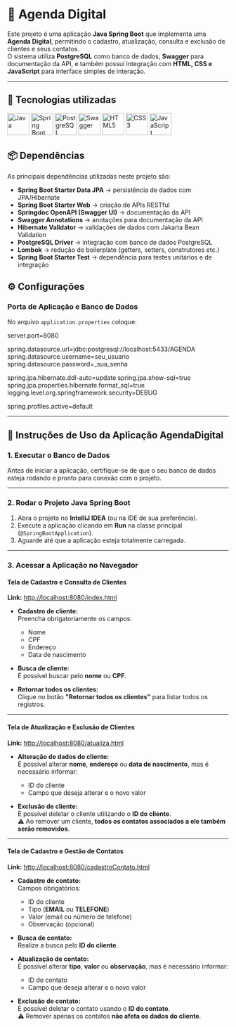 # 📒 Agenda Digital

Este projeto é uma aplicação **Java Spring Boot** que implementa uma **Agenda Digital**, permitindo o cadastro, atualização, consulta e exclusão de clientes e seus contatos.  
O sistema utiliza **PostgreSQL** como banco de dados, **Swagger** para documentação da API, e também possui integração com **HTML, CSS e JavaScript** para interface simples de interação.

---
## 🚀 Tecnologias utilizadas

<p align="left">
  <img src="https://cdn.jsdelivr.net/gh/devicons/devicon/icons/java/java-original.svg" alt="Java" width="50" height="50"/>
  <img src="https://cdn.jsdelivr.net/gh/devicons/devicon/icons/spring/spring-original.svg" alt="Spring Boot" width="50" height="50"/>
  <img src="https://cdn.jsdelivr.net/gh/devicons/devicon/icons/postgresql/postgresql-original.svg" alt="PostgreSQL" width="50" height="50"/>
  <img src="https://avatars.githubusercontent.com/u/7658037?s=200&v=4" alt="Swagger" width="50" height="50"/>
  <img src="https://cdn.jsdelivr.net/gh/devicons/devicon/icons/html5/html5-original.svg" alt="HTML5" width="50" height="50"/>
  <img src="https://cdn.jsdelivr.net/gh/devicons/devicon/icons/css3/css3-original.svg" alt="CSS3" width="50" height="50"/>
  <img src="https://cdn.jsdelivr.net/gh/devicons/devicon/icons/javascript/javascript-original.svg" alt="JavaScript" width="50" height="50"/>


## 📦 Dependências

As principais dependências utilizadas neste projeto são:

- **Spring Boot Starter Data JPA** → persistência de dados com JPA/Hibernate
- **Spring Boot Starter Web** → criação de APIs RESTful
- **Springdoc OpenAPI (Swagger UI)** → documentação da API
- **Swagger Annotations** → anotações para documentação da API
- **Hibernate Validator** → validações de dados com Jakarta Bean Validation
- **PostgreSQL Driver** → integração com banco de dados PostgreSQL
- **Lombok** → redução de boilerplate (getters, setters, construtores etc.)
- **Spring Boot Starter Test** → dependência para testes unitários e de integração


## ⚙️ Configurações 

### Porta de Aplicação e Banco de Dados

No arquivo `application.properties` coloque:

server.port=8080

spring.datasource.url=jdbc:postgresql://localhost:5433/AGENDA
spring.datasource.username=seu_usuario
spring.datasource.password=_sua_senha


spring.jpa.hibernate.ddl-auto=update
spring.jpa.show-sql=true
spring.jpa.properties.hibernate.format_sql=true
logging.level.org.springframework.security=DEBUG

spring.profiles.active=default

---

## 📝 Instruções de Uso da Aplicação AgendaDigital

### 1. Executar o Banco de Dados
Antes de iniciar a aplicação, certifique-se de que o seu banco de dados esteja rodando e pronto para conexão com o projeto.

---

### 2. Rodar o Projeto Java Spring Boot
1. Abra o projeto no **IntelliJ IDEA** (ou na IDE de sua preferência).
2. Execute a aplicação clicando em **Run** na classe principal (`@SpringBootApplication`).
3. Aguarde até que a aplicação esteja totalmente carregada.

---

### 3. Acessar a Aplicação no Navegador

#### Tela de Cadastro e Consulta de Clientes
**Link:** [http://localhost:8080/index.html](http://localhost:8080/index.html)

- **Cadastro de cliente:**  
  Preencha obrigatoriamente os campos:
  - Nome
  - CPF
  - Endereço
  - Data de nascimento

- **Busca de cliente:**  
  É possível buscar pelo **nome** ou **CPF**.

- **Retornar todos os clientes:**  
  Clique no botão **"Retornar todos os clientes"** para listar todos os registros.

---

#### Tela de Atualização e Exclusão de Clientes
**Link:** [http://localhost:8080/atualiza.html](http://localhost:8080/atualiza.html)

- **Alteração de dados do cliente:**  
  É possível alterar **nome**, **endereço** ou **data de nascimento**, mas é necessário informar:
  - ID do cliente
  - Campo que deseja alterar e o novo valor

- **Exclusão de cliente:**  
  É possível deletar o cliente utilizando o **ID do cliente**.  
  ⚠️ Ao remover um cliente, **todos os contatos associados a ele também serão removidos**.

---

#### Tela de Cadastro e Gestão de Contatos
**Link:** [http://localhost:8080/cadastroContato.html](http://localhost:8080/cadastroContato.html)

- **Cadastro de contato:**  
  Campos obrigatórios:
  - ID do cliente
  - Tipo (**EMAIL** ou **TELEFONE**)
  - Valor (email ou número de telefone)
  - Observação (opcional)

- **Busca de contato:**  
  Realize a busca pelo **ID do cliente**.

- **Atualização de contato:**  
  É possível alterar **tipo**, **valor** ou **observação**, mas é necessário informar:
  - ID do contato
  - Campo que deseja alterar e o novo valor

- **Exclusão de contato:**  
  É possível deletar o contato usando o **ID do contato**.  
  ⚠️ Remover apenas os contatos **não afeta os dados do cliente**.




